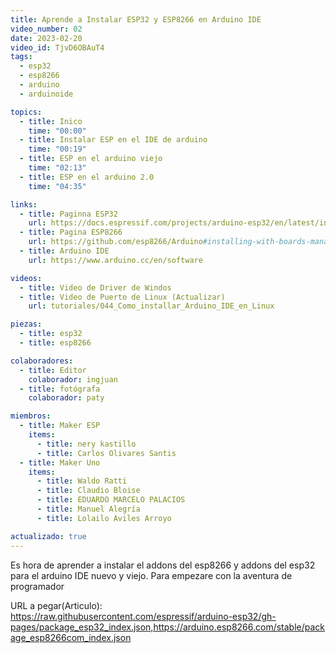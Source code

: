 ```yaml
---
title: Aprende a Instalar ESP32 y ESP8266 en Arduino IDE
video_number: 02
date: 2023-02-20
video_id: TjvD6OBAuT4
tags:
  - esp32
  - esp8266
  - arduino
  - arduinoide

topics:
  - title: Inico
    time: "00:00"
  - title: Instalar ESP en el IDE de arduino
    time: "00:19"
  - title: ESP en el arduino viejo
    time: "02:13"
  - title: ESP en el arduino 2.0
    time: "04:35"

links:
  - title: Paginna ESP32
    url: https://docs.espressif.com/projects/arduino-esp32/en/latest/installing.html
  - title: Pagina ESP8266
    url: https://github.com/esp8266/Arduino#installing-with-boards-manager
  - title: Arduino IDE
    url: https://www.arduino.cc/en/software

videos:
  - title: Video de Driver de Windos
  - title: Video de Puerto de Linux (Actualizar)
    url: tutoriales/044_Como_installar_Arduino_IDE_en_Linux

piezas:
  - title: esp32
  - title: esp8266

colaboradores:
  - title: Editor
    colaborador: ingjuan
  - title: fotógrafa
    colaborador: paty

miembros:
  - title: Maker ESP
    items:
      - title: nery kastillo
      - title: Carlos Olivares Santis
  - title: Maker Uno
    items:
      - title: Waldo Ratti
      - title: Claudio Bloise
      - title: EDUARDO MARCELO PALACIOS
      - title: Manuel Alegría
      - title: Lolailo Aviles Arroyo

actualizado: true
---
```


Es hora de aprender a instalar el addons del esp8266 y addons del esp32 para el arduino IDE nuevo y viejo. Para empezare con la aventura de programador

URL a pegar(Articulo):
https://raw.githubusercontent.com/espressif/arduino-esp32/gh-pages/package_esp32_index.json,https://arduino.esp8266.com/stable/package_esp8266com_index.json
